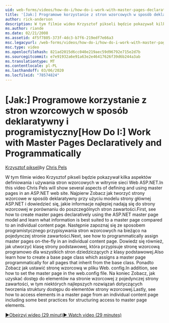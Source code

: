 ```yaml
---
uid: web-forms/videos/how-do-i/how-do-i-work-with-master-pages-declaratively-and-programmatically
title: '[Jak:] Programowe korzystanie z stron wzorcowych w sposób deklaratywny i programistyczny | Microsoft Docs'
author: rick-anderson
description: W tym filmie wideo Krzysztof pikseli będzie pokazywał kilka aspektów definiowania i używania stron wzorcowych w witrynie sieci Web ASP.NET. Najpierw Zobacz Tworzenie stron wzorcowych declarati...
ms.author: riande
ms.date: 02/21/2008
ms.assetid: 4f5f7805-373f-4dc3-b7f6-219edf7e66a3
msc.legacyurl: /web-forms/videos/how-do-i/how-do-i-work-with-master-pages-declaratively-and-programmatically
msc.type: video
ms.openlocfilehash: 821ad2015d6cc040e219aec59d96792e715e2d7b
ms.sourcegitcommit: e7e91932a6e91a63e2e46417626f39d6b244a3ab
ms.translationtype: MT
ms.contentlocale: pl-PL
ms.lasthandoff: 03/06/2020
ms.locfileid: "78574824"
---
```

# <a name="how-do-i-work-with-master-pages-declaratively-and-programmatically"></a><span data-ttu-id="e1f87-104">[Jak:] Programowe korzystanie z stron wzorcowych w sposób deklaratywny i programistyczny</span><span class="sxs-lookup"><span data-stu-id="e1f87-104">[How Do I:] Work with Master Pages Declaratively and Programmatically</span></span>

<span data-ttu-id="e1f87-105">[Krzysztof pikseli](https://twitter.com/chrispels)</span><span class="sxs-lookup"><span data-stu-id="e1f87-105">by [Chris Pels](https://twitter.com/chrispels)</span></span>

<span data-ttu-id="e1f87-106">W tym filmie wideo Krzysztof pikseli będzie pokazywał kilka aspektów definiowania i używania stron wzorcowych w witrynie sieci Web ASP.NET.</span><span class="sxs-lookup"><span data-stu-id="e1f87-106">In this video Chris Pels will show several aspects of defining and using master pages in an ASP.NET web site.</span></span> <span data-ttu-id="e1f87-107">Najpierw Zobacz jak tworzyć strony wzorcowe w sposób deklaratywny przy użyciu modelu strony głównej ASP.NET i dowiedzieć się, jakie informacje najlepiej nadają się do strony wzorcowej w porównaniu do poszczególnych stron zawartości.</span><span class="sxs-lookup"><span data-stu-id="e1f87-107">First, see how to create master pages declaratively using the ASP.NET master page model and learn what information is best suited to a master page compared to an individual content page.</span></span> <span data-ttu-id="e1f87-108">Następnie zapoznaj się ze sposobem programistycznego przypisywania stron wzorcowych na bieżąco na pojedynczej stronie zawartości.</span><span class="sxs-lookup"><span data-stu-id="e1f87-108">Next, see how to programmatically assign master pages on-the-fly in an individual content page.</span></span> <span data-ttu-id="e1f87-109">Dowiedz się również, jak utworzyć klasę strony podstawowej, która przypisuje stronę wzorcową programowo dla wszystkich stron dziedziczących z klasy podstawowej.</span><span class="sxs-lookup"><span data-stu-id="e1f87-109">Also learn how to create a base page class which assigns a master page programmatically for all pages that inherit from the base class.</span></span> <span data-ttu-id="e1f87-110">Ponadto Zobacz jak ustawić stronę wzorcową w pliku Web. config.</span><span class="sxs-lookup"><span data-stu-id="e1f87-110">In addition, see how to set the master page in the web.config file.</span></span> <span data-ttu-id="e1f87-111">Na koniec Zobacz, jak uzyskać dostęp do elementów na stronie wzorcowej z pojedynczej strony zawartości, w tym niektórych najlepszych rozwiązań dotyczących tworzenia struktury dostępu do elementów strony wzorcowej.</span><span class="sxs-lookup"><span data-stu-id="e1f87-111">Lastly, see how to access elements in a master page from an individual content page including some best practices for structuring access to master page elements.</span></span>

[<span data-ttu-id="e1f87-112">&#9654;Obejrzyj wideo (29 minut)</span><span class="sxs-lookup"><span data-stu-id="e1f87-112">&#9654; Watch video (29 minutes)</span></span>](https://channel9.msdn.com/Blogs/ASP-NET-Site-Videos/how-do-i-work-with-master-pages-declaratively-and-programmatically)
